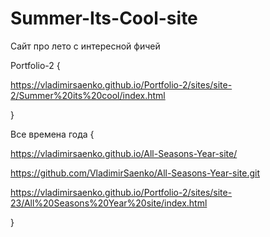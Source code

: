 # Summer-Its-Cool-site
 
Сайт про лето с интересной фичей
 
Portfolio-2 {
 
https://vladimirsaenko.github.io/Portfolio-2/sites/site-2/Summer%20its%20cool/index.html

}

Все времена года {

https://vladimirsaenko.github.io/All-Seasons-Year-site/

https://github.com/VladimirSaenko/All-Seasons-Year-site.git

https://vladimirsaenko.github.io/Portfolio-2/sites/site-23/All%20Seasons%20Year%20site/index.html

}
